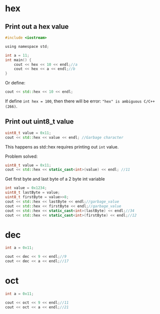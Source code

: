 # hex

## Print out a hex value

```c
#include <iostream>

using namespace std;

int a = 11;
int main() {
    cout << hex << 10 << endl;//a
    cout << hex << a << endl;//b
}
```
Or define:

```cpp
cout << std::hex << 10 << endl;
```

If define ``int hex = 100``, then there will be error: ``"hex" is ambiguous C/C++(266)``.

## Print out uint8_t value

```cpp
uint8_t value = 0x11;
cout << std::hex << value << endl; //Garbage character
```

This happens as std::hex requires printing out ``int`` value.

Problem solved:

```cpp
uint8_t value = 0x11;
cout << std::hex << static_cast<int>(value) << endl; //11
```

Get first byte and last byte of a 2 byte int variable

```cpp
int value = 0x1234;
uint8_t lastByte = value;
uint8_t firstByte = value>>8;
cout << std::hex << lastByte << endl;//garbage_value
cout << std::hex << firstByte << endl;//garbage_value
cout << std::hex << static_cast<int>(lastByte) << endl;//34
cout << std::hex << static_cast<int>(firstByte) << endl;//12      
```

# dec

```c
int a = 0x11;

cout << dec << 9 << endl;//9
cout << dec << a << endl;//17
```

# oct

```c
int a = 0x11;

cout << oct << 9 << endl;//11
cout << oct << a << endl;//21
```
